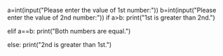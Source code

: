 a=int(input("Please enter the value of 1st number:"))
b=int(input("Please enter the value of 2nd number:"))
if a>b:
    print("1st is greater than 2nd.")
    
elif a==b:
    print("Both numbers are equal.")

else:
    print("2nd is greater than 1st.")
